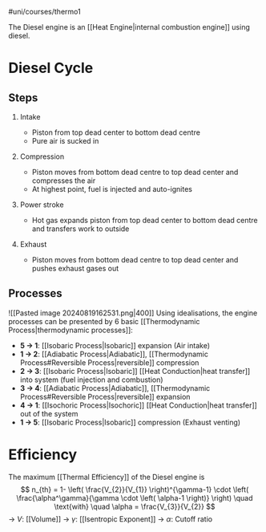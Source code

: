 #uni/courses/thermo1 

The Diesel engine is an [[Heat Engine|internal combustion engine]] using diesel.

# Diesel Cycle

## Steps

1. Intake 
	- Piston from top dead center to bottom dead centre
	- Pure air is sucked in 
	
2. Compression 
	- Piston moves from bottom dead centre to top dead center and compresses the air 
	- At highest point, fuel is injected and auto-ignites 
	
3. Power stroke 
	- Hot gas expands piston from top dead center to bottom dead centre and transfers work to outside 
	
4. Exhaust 
	- Piston moves from bottom dead centre to top dead center and pushes exhaust gases out

## Processes

![[Pasted image 20240819162531.png|400]]
Using idealisations, the engine processes can be presented by 6 basic [[Thermodynamic Process|thermodynamic processes]]:

- **5 → 1**: [[Isobaric Process|Isobaric]] expansion (Air intake) 
- **1 → 2**: [[Adiabatic Process|Adiabatic]], [[Thermodynamic Process#Reversible Process|reversible]] compression 
- **2 → 3**: [[Isobaric Process|Isobaric]] [[Heat Conduction|heat transfer]] into system (fuel injection and combustion) 
- **3 → 4**: [[Adiabatic Process|Adiabatic]], [[Thermodynamic Process#Reversible Process|reversible]] expansion 
- **4 → 1**: [[Isochoric Process|Isochoric]] [[Heat Conduction|heat transfer]] out of the system 
- **1 → 5**: [[Isobaric Process|Isobaric]] compression (Exhaust venting)

# Efficiency

The maximum [[Thermal Efficiency]] of the Diesel engine is
$$
n_{th} = 1- \left( \frac{V_{2}}{V_{1}} \right)^{\gamma-1} \cdot \left( \frac{\alpha^\gamma}{\gamma \cdot \left( \alpha-1 \right)} \right)
\quad \text{with} \quad
\alpha = \frac{V_{3}}{V_{2}}
$$
-> $V$: [[Volume]]
-> $\gamma$: [[Isentropic Exponent]]
-> $\alpha$: Cutoff ratio